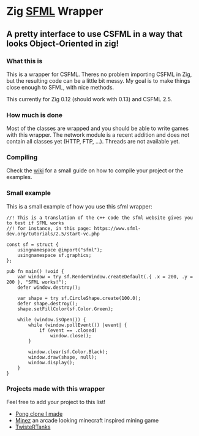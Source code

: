 # Zig [SFML](https://www.sfml-dev.org/) Wrapper

## A pretty interface to use CSFML in a way that looks Object-Oriented in zig!

### What this is

This is a wrapper for CSFML. Theres no problem importing CSFML in Zig, but the resulting code can be a little bit messy.
My goal is to make things close enough to SFML, with nice methods.

This currently for Zig 0.12 (should work with 0.13) and CSFML 2.5.

### How much is done

Most of the classes are wrapped and you should be able to write games with this wrapper.
The network module is a recent addition and does not contain all classes yet (HTTP, FTP, ...).
Threads are not available yet.

### Compiling

Check the [wiki](../../wiki) for a small guide on how to compile your project or the examples.

### Small example

This is a small example of how you use this sfml wrapper:

```zig
//! This is a translation of the c++ code the sfml website gives you to test if SFML works
//! for instance, in this page: https://www.sfml-dev.org/tutorials/2.5/start-vc.php

const sf = struct {
    usingnamespace @import("sfml");
    usingnamespace sf.graphics;
};

pub fn main() !void {
    var window = try sf.RenderWindow.createDefault(.{ .x = 200, .y = 200 }, "SFML works!");
    defer window.destroy();

    var shape = try sf.CircleShape.create(100.0);
    defer shape.destroy();
    shape.setFillColor(sf.Color.Green);

    while (window.isOpen()) {
        while (window.pollEvent()) |event| {
            if (event == .closed)
                window.close();
        }

        window.clear(sf.Color.Black);
        window.draw(shape, null);
        window.display();
    }
}
```

### Projects made with this wrapper

Feel free to add your project to this list!

- [Pong clone I made](https://github.com/Guigui220D/sfml-pong-zig)
- [Minez](https://github.com/Guigui220D/minez) an arcade looking minecraft inspired mining game
- [TwisteRTanks](https://github.com/TwisteRTanks/TwisteRTanks)
